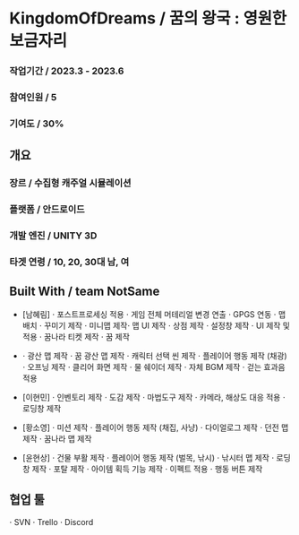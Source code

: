 # KingdomOfDreams / 꿈의 왕국 : 영원한 보금자리

### 작업기간 / 2023.3 - 2023.6
### 참여인원 / 5
### 기여도 / 30%

## 개요 
### 장르 / 수집형 캐주얼 시뮬레이션
### 플랫폼 / 안드로이드
### 개발 엔진 / UNITY 3D
### 타겟 연령 / 10, 20, 30대 남, 여


## Built With / team NotSame

* [남혜림]
⋅ 포스트프로세싱 적용
⋅ 게임 전체 머테리얼 변경 연출
⋅ GPGS 연동
⋅ 맵 배치
⋅ 꾸미기 제작
⋅ 미니맵 제작⋅ 맵 UI 제작
⋅ 상점 제작
⋅ 설정창 제작
⋅ UI 제작 및 적용
⋅ 꿈나라 티켓 제작
⋅ 꿈 제작

* [이현아]: 팀장
⋅ 광산 맵 제작
⋅ 꿈 광산 맵 제작
⋅ 캐릭터 선택 씬 제작
⋅ 플레이어 행동 제작 (채광)
⋅ 오프닝 제작
⋅ 클리어 화면 제작
⋅ 물 쉐이더 제작
⋅ 자체 BGM 제작
⋅ 걷는 효과음 적용

* [이현민]
⋅ 인벤토리 제작
⋅ 도감 제작
⋅ 마법도구 제작
⋅ 카메라, 해상도 대응 적용
⋅ 로딩창 제작

* [황소영]
⋅ 미션 제작
⋅ 플레이어 행동 제작 (채집, 사냥)
⋅ 다이얼로그 제작
⋅ 던전 맵 제작
⋅ 꿈나라 맵 제작

* [윤현상]
⋅ 건물 부활 제작
⋅ 플레이어 행동 제작 (벌목, 낚시)
⋅ 낚시터 맵 제작
⋅ 로딩창 제작
⋅ 포탈 제작
⋅ 아이템 획득 기능 제작
⋅ 이펙트 적용
⋅ 행동 버튼 제작


## 협업 툴 
⋅ SVN
⋅ Trello
⋅ Discord


